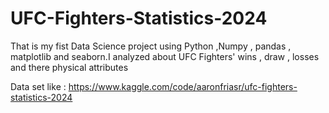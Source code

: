 # UFC-Fighters-Statistics-2024

That is my fist Data Science project using Python ,Numpy , pandas , matplotlib and seaborn.I analyzed about UFC Fighters' wins , draw , losses and there physical attributes 

Data set like : https://www.kaggle.com/code/aaronfriasr/ufc-fighters-statistics-2024